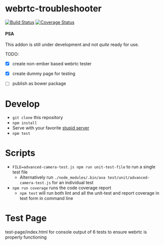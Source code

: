 # webrtc-troubleshooter

[![Build Status](https://travis-ci.org/MyPureCloud/webrtc-troubleshooter.svg?branch=master)](https://travis-ci.org/MyPureCloud/webrtc-troubleshooter)
[![Coverage Status](https://coveralls.io/repos/github/MyPureCloud/webrtc-troubleshooter/badge.svg?branch=master)](https://coveralls.io/github/MyPureCloud/webrtc-troubleshooter?branch=master)

#### PSA

This addon is still under development and not *quite* ready for use.

TODO:
* [x] create non-ember based webrtc tester
* [x] create dummy page for testing
* [ ] publish as bower package


# Develop

* `git clone` this repository
* `npm install`
* Serve with your favorite [stupid server](https://www.npmjs.com/package/stupid-server)
* `npm test`

# Scripts 

* `FILE=advanced-camera-test.js npm run unit-test-file` to run a single test file
  * Alternatively run `./node_modules/.bin/ava test/unit/advanced-camera-test.js` for an individual test
* `npm run coverage` runs the code coverage report
  * `npm test` will run both lint and all the unit-test and report coverage in text form in command line

# Test Page

test-page/index.html
for console output of 6 tests to ensure webrtc is properly functioning
